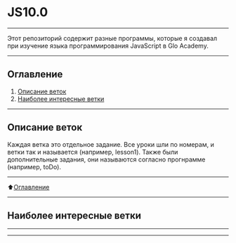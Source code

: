 # JS10.0
___
Этот репозиторий содержит разные программы, которые я создавал при 
изучение языка программирования JavaScript в Glo Academy. 
___
## <a name="zero"></a>Оглавление
1. [Описание веток](#first)
2. [Наиболее интересные ветки](#second)
___
## <a name="first"></a> Описание веток
Каждая ветка это отдельное задание. Все уроки шли по номерам, и ветки так и 
называется (например, lesson1). Также были дополнительные задания, они называются 
согласно прогнрамме (например, toDo).
_____
:arrow_up:[Оглавление](#first)
____
## <a name="second"> </a>Наиболее интересные ветки

____

____
